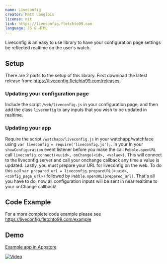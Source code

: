 ```yaml
---
name: Liveconfig
creator: Matt Langlois
license: mit
link: https://liveconfig.fletchto99.com
language: JS & HTML
---
```


Liveconfig is an easy to use library to have your configuration page settings be reflected realtime on the user's watch.

##  Setup

There are 2 parts to the setup of this library. First download the latest release from: https://liveconfig.fletchto99.com/releases. 

### Updating your configuration page

Include the script `/web/liveconfig.js` in your configuration page, and then add the class `liveconfig` to any inputs that you wish to be updated in realtime.

### Updating your app

Require the script `/watchapp/liveconfig.js` in your watchapp/watchface using `var liveconfig = require('liveconfig.js');`. In your In your `showConfiguration` event listener before you make the call `Pebble.openURL` call `liveconfig.connect(<uuid>, onChange(<id>, <value>)`. This will connect to the liveconfig server and call your onchange callback any time a value is updated. Lastly, you must prepare your URL for liveconfig on the web. To do this call `var prepared_url = liveconfig.prepareURL(<uuid>, <config_page_url>)` followed by `Pebble.openURL(prepared_url)`. That's all you have to do, now all configuration inputs will be sent in near realtime to your onChange callback!

## Code Example

For a more complete code example please see https://liveconfig.fletchto99.com/example

## Demo

[Example app in Appstore](https://apps.getpebble.com/applications/56bed5490ed2a75acd000040)

[![Video](http://img.youtube.com/vi/6cuWw52ojV4/0.jpg)](http://www.youtube.com/watch?v=6cuWw52ojV4)